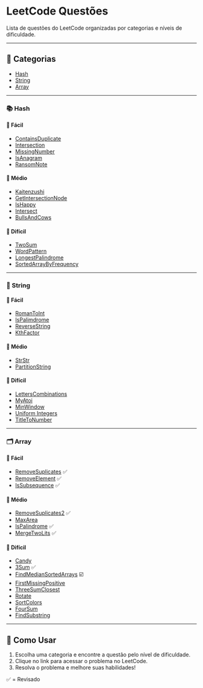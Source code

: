 # LeetCode Questões

Lista de questões do LeetCode organizadas por categorias e níveis de dificuldade.

---

## 🔗 Categorias

- [Hash](#hash)
- [String](#string)
- [Array](#array)

---

### 📚 Hash

#### 🔹 Fácil
- [ContainsDuplicate]()
- [Intersection]()
- [MissingNumber]()
- [IsAnagram]()
- [RansomNote]()

#### 🔸 Médio
- [Kaitenzushi]()
- [GetIntersectionNode]()
- [IsHappy]()
- [Intersect]()
- [BullsAndCows]()

#### 🔺 Difícil
- [TwoSum]()
- [WordPattern]()
- [LongestPalindrome]()
- [SortedArrayByFrequency]()

---

### 🧵 String

#### 🔹 Fácil
- [RomanToInt]()
- [IsPalimdrome]()
- [ReverseString]()
- [KthFactor]()

#### 🔸 Médio
- [StrStr]()
- [PartitionString]()

#### 🔺 Difícil
- [LettersCombinations]()
- [MyAtoi]()
- [MinWindow]()
- [Uniform Integers]()
- [TitleToNumber]()

---

### 🗂️ Array

#### 🔹 Fácil
- [RemoveSuplicates]() ✅
- [RemoveElement]() ✅
- [IsSubsequence]() ✅

#### 🔸 Médio
- [RemoveSuplicates2]() ✅
- [MaxArea]()
- [IsPalindrome]() ✅
- [MergeTwoLits]() ✅
  
#### 🔺 Difícil
- [Candy]()
- [3Sum]() ✅
- [FindMedianSortedArrays]() ☑️
- [FirstMissingPositive]()
- [ThreeSumClosest]()
- [Rotate]()
- [SortColors]()
- [FourSum]()
- [FindSubstring]()
  

---

## 🏁 Como Usar

1. Escolha uma categoria e encontre a questão pelo nível de dificuldade.
2. Clique no link para acessar o problema no LeetCode.
3. Resolva o problema e melhore suas habilidades!

✅ = Revisado
